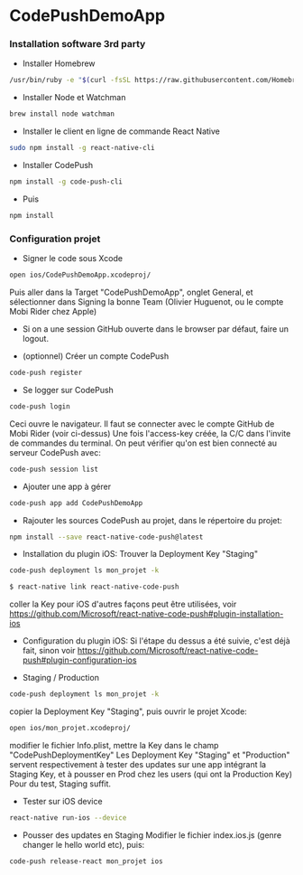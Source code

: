 # CodePushDemoApp

### Installation software 3rd party

- Installer Homebrew
```sh
/usr/bin/ruby -e "$(curl -fsSL https://raw.githubusercontent.com/Homebrew/install/master/install)"
```

- Installer Node et Watchman
```sh
brew install node watchman
```

- Installer le client en ligne de commande React Native
```sh
sudo npm install -g react-native-cli
```

- Installer CodePush
```sh
npm install -g code-push-cli
```

- Puis
```sh
npm install
```



### Configuration projet

- Signer le code sous Xcode
```sh
open ios/CodePushDemoApp.xcodeproj/
```
Puis aller dans la Target "CodePushDemoApp", onglet General, et sélectionner dans Signing la bonne Team (Olivier Huguenot, ou le compte Mobi Rider chez Apple)

- Si on a une session GitHub ouverte dans le browser par défaut, faire un logout.

- (optionnel) Créer un compte CodePush
```sh
code-push register
```

- Se logger sur CodePush
```sh
code-push login
```
Ceci ouvre le navigateur. Il faut se connecter avec le compte GitHub de Mobi Rider (voir ci-dessus)
Une fois l'access-key créée, la C/C dans l'invite de commandes du terminal.
On peut vérifier qu'on est bien connecté au serveur CodePush avec:
```sh
code-push session list
```

- Ajouter une app à gérer
```sh
code-push app add CodePushDemoApp
```

- Rajouter les sources CodePush au projet, dans le répertoire du projet:
```sh
npm install --save react-native-code-push@latest
```

- Installation du plugin iOS:
Trouver la Deployment Key "Staging"
```sh
code-push deployment ls mon_projet -k
```

```sh
$ react-native link react-native-code-push
```
coller la Key pour iOS
d'autres façons peut être utilisées, voir https://github.com/Microsoft/react-native-code-push#plugin-installation-ios

- Configuration du plugin iOS:
Si l'étape du dessus a été suivie, c'est déjà fait, sinon voir https://github.com/Microsoft/react-native-code-push#plugin-configuration-ios

- Staging / Production
```sh
code-push deployment ls mon_projet -k
```
copier la Deployment Key "Staging", puis ouvrir le projet Xcode:
```sh
open ios/mon_projet.xcodeproj/
```
modifier le fichier Info.plist, mettre la Key dans le champ "CodePushDeploymentKey"
Les Deployment Key "Staging" et "Production" servent respectivement à tester des updates sur une app intégrant la Staging Key, et à pousser en Prod chez les users (qui ont la Production Key)
Pour du test, Staging suffit.

- Tester sur iOS device
```sh
react-native run-ios --device
```

- Pousser des updates en Staging
Modifier le fichier index.ios.js (genre changer le hello world etc), puis:
```sh
code-push release-react mon_projet ios
```
